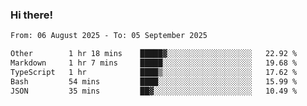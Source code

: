 ### Hi there!

<!--START_SECTION:waka-->

```txt
From: 06 August 2025 - To: 05 September 2025

Other        1 hr 18 mins    █████▓░░░░░░░░░░░░░░░░░░░   22.92 %
Markdown     1 hr 7 mins     █████░░░░░░░░░░░░░░░░░░░░   19.68 %
TypeScript   1 hr            ████▒░░░░░░░░░░░░░░░░░░░░   17.62 %
Bash         54 mins         ████░░░░░░░░░░░░░░░░░░░░░   15.99 %
JSON         35 mins         ██▓░░░░░░░░░░░░░░░░░░░░░░   10.49 %
```

<!--END_SECTION:waka-->
